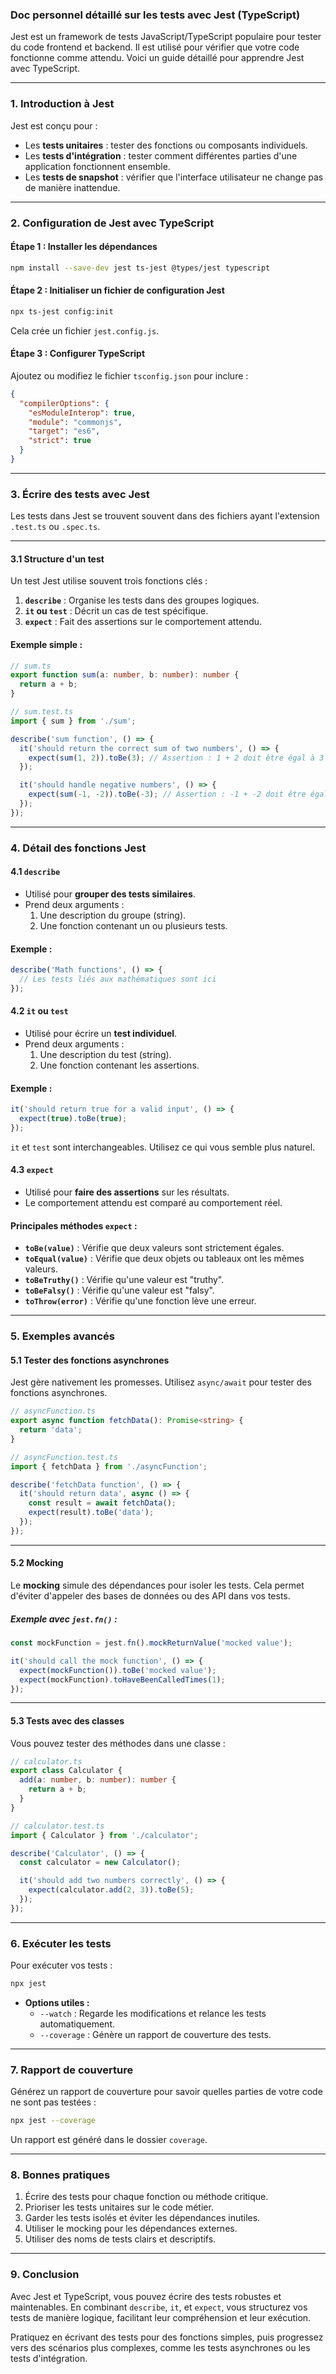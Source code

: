  ### Doc personnel détaillé sur les tests avec Jest (TypeScript)

Jest est un framework de tests JavaScript/TypeScript populaire pour tester du code frontend et backend. Il est utilisé pour vérifier que votre code fonctionne comme attendu. Voici un guide détaillé pour apprendre Jest avec TypeScript.

---

### **1. Introduction à Jest**
Jest est conçu pour :
- Les **tests unitaires** : tester des fonctions ou composants individuels.
- Les **tests d'intégration** : tester comment différentes parties d'une application fonctionnent ensemble.
- Les **tests de snapshot** : vérifier que l'interface utilisateur ne change pas de manière inattendue.

---

### **2. Configuration de Jest avec TypeScript**
#### Étape 1 : Installer les dépendances
```bash
npm install --save-dev jest ts-jest @types/jest typescript
```

#### Étape 2 : Initialiser un fichier de configuration Jest
```bash
npx ts-jest config:init
```
Cela crée un fichier `jest.config.js`.

#### Étape 3 : Configurer TypeScript
Ajoutez ou modifiez le fichier `tsconfig.json` pour inclure :
```json
{
  "compilerOptions": {
    "esModuleInterop": true,
    "module": "commonjs",
    "target": "es6",
    "strict": true
  }
}
```

---

### **3. Écrire des tests avec Jest**
Les tests dans Jest se trouvent souvent dans des fichiers ayant l'extension `.test.ts` ou `.spec.ts`.

---

#### **3.1 Structure d'un test**
Un test Jest utilise souvent trois fonctions clés :
1. **`describe`** : Organise les tests dans des groupes logiques.
2. **`it` ou `test`** : Décrit un cas de test spécifique.
3. **`expect`** : Fait des assertions sur le comportement attendu.

#### Exemple simple :
```typescript
// sum.ts
export function sum(a: number, b: number): number {
  return a + b;
}

// sum.test.ts
import { sum } from './sum';

describe('sum function', () => {
  it('should return the correct sum of two numbers', () => {
    expect(sum(1, 2)).toBe(3); // Assertion : 1 + 2 doit être égal à 3
  });

  it('should handle negative numbers', () => {
    expect(sum(-1, -2)).toBe(-3); // Assertion : -1 + -2 doit être égal à -3
  });
});
```

---

### **4. Détail des fonctions Jest**
#### **4.1 `describe`**
- Utilisé pour **grouper des tests similaires**.
- Prend deux arguments :
  1. Une description du groupe (string).
  2. Une fonction contenant un ou plusieurs tests.

#### Exemple :
```typescript
describe('Math functions', () => {
  // Les tests liés aux mathématiques sont ici
});
```

#### **4.2 `it` ou `test`**
- Utilisé pour écrire un **test individuel**.
- Prend deux arguments :
  1. Une description du test (string).
  2. Une fonction contenant les assertions.

#### Exemple :
```typescript
it('should return true for a valid input', () => {
  expect(true).toBe(true);
});
```

`it` et `test` sont interchangeables. Utilisez ce qui vous semble plus naturel.

#### **4.3 `expect`**
- Utilisé pour **faire des assertions** sur les résultats.
- Le comportement attendu est comparé au comportement réel.

#### Principales méthodes `expect` :
- **`toBe(value)`** : Vérifie que deux valeurs sont strictement égales.
- **`toEqual(value)`** : Vérifie que deux objets ou tableaux ont les mêmes valeurs.
- **`toBeTruthy()`** : Vérifie qu'une valeur est "truthy".
- **`toBeFalsy()`** : Vérifie qu'une valeur est "falsy".
- **`toThrow(error)`** : Vérifie qu'une fonction lève une erreur.

---

### **5. Exemples avancés**

#### **5.1 Tester des fonctions asynchrones**
Jest gère nativement les promesses. Utilisez `async/await` pour tester des fonctions asynchrones.

```typescript
// asyncFunction.ts
export async function fetchData(): Promise<string> {
  return 'data';
}

// asyncFunction.test.ts
import { fetchData } from './asyncFunction';

describe('fetchData function', () => {
  it('should return data', async () => {
    const result = await fetchData();
    expect(result).toBe('data');
  });
});
```

---

#### **5.2 Mocking**
Le **mocking** simule des dépendances pour isoler les tests. Cela permet d'éviter d'appeler des bases de données ou des API dans vos tests.

##### Exemple avec `jest.fn()` :
```typescript
const mockFunction = jest.fn().mockReturnValue('mocked value');

it('should call the mock function', () => {
  expect(mockFunction()).toBe('mocked value');
  expect(mockFunction).toHaveBeenCalledTimes(1);
});
```

---

#### **5.3 Tests avec des classes**
Vous pouvez tester des méthodes dans une classe :

```typescript
// calculator.ts
export class Calculator {
  add(a: number, b: number): number {
    return a + b;
  }
}

// calculator.test.ts
import { Calculator } from './calculator';

describe('Calculator', () => {
  const calculator = new Calculator();

  it('should add two numbers correctly', () => {
    expect(calculator.add(2, 3)).toBe(5);
  });
});
```

---

### **6. Exécuter les tests**
Pour exécuter vos tests :
```bash
npx jest
```

- **Options utiles :**
  - `--watch` : Regarde les modifications et relance les tests automatiquement.
  - `--coverage` : Génère un rapport de couverture des tests.

---

### **7. Rapport de couverture**
Générez un rapport de couverture pour savoir quelles parties de votre code ne sont pas testées :
```bash
npx jest --coverage
```

Un rapport est généré dans le dossier `coverage`.

---

### **8. Bonnes pratiques**
1. Écrire des tests pour chaque fonction ou méthode critique.
2. Prioriser les tests unitaires sur le code métier.
3. Garder les tests isolés et éviter les dépendances inutiles.
4. Utiliser le mocking pour les dépendances externes.
5. Utiliser des noms de tests clairs et descriptifs.

---

### **9. Conclusion**
Avec Jest et TypeScript, vous pouvez écrire des tests robustes et maintenables. En combinant `describe`, `it`, et `expect`, vous structurez vos tests de manière logique, facilitant leur compréhension et leur exécution.

Pratiquez en écrivant des tests pour des fonctions simples, puis progressez vers des scénarios plus complexes, comme les tests asynchrones ou les tests d'intégration.
